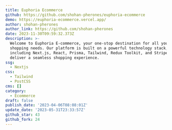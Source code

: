 ```yaml
---
title: Euphoria Ecommerce
github: https://github.com/shohan-pherones/euphoria-ecommerce
demo: https://euphoria-ecommerce.vercel.app/
author: shohan-pherones
author_link: https://github.com/shohan-pherones
date: 2023-11-30T09:59:32.373Z
description: >-
  Welcome to Euphoria E-commerce, your one-stop destination for all your online
  shopping needs. Our platform is built on a powerful technology stack,
  including Next.js, React, Prisma, Tailwind, Redux Toolkit, and Stripe, to
  deliver a seamless shopping experience.
ssg:
  - Nextjs
css:
  - Tailwind
  - PostCSS
cms: []
category:
  - Ecommerce
draft: false
publish_date: '2023-04-06T08:08:01Z'
update_date: '2023-05-31T23:33:57Z'
github_star: 43
github_fork: 24
---
```


